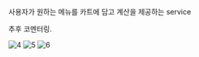 사용자가 원하는 메뉴를 카트에 담고 계산을 제공하는 service

추후 코멘터링.


![4](https://github.com/wooriki/BK-ordering-service-cloneDesign/assets/109304556/f62d797f-ba2f-4bb8-811d-cbded5433c98)
![5](https://github.com/wooriki/BK-ordering-service-cloneDesign/assets/109304556/75396e2b-c8d2-4e39-885f-737117bb674c)
![6](https://github.com/wooriki/BK-ordering-service-cloneDesign/assets/109304556/bc9c44d1-9295-4c33-a6fc-4b907cc60d57)
